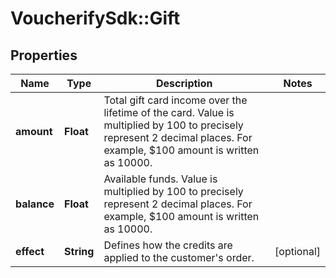 # VoucherifySdk::Gift

## Properties

| Name | Type | Description | Notes |
| ---- | ---- | ----------- | ----- |
| **amount** | **Float** | Total gift card income over the lifetime of the card. Value is multiplied by 100 to precisely represent 2 decimal places. For example, $100 amount is written as 10000. |  |
| **balance** | **Float** | Available funds. Value is multiplied by 100 to precisely represent 2 decimal places. For example, $100 amount is written as 10000. |  |
| **effect** | **String** | Defines how the credits are applied to the customer&#39;s order. | [optional] |

